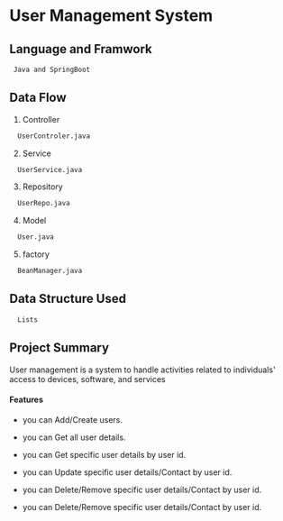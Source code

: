 # User Management System




## Language and Framwork 

```bash
 Java and SpringBoot
```

## Data Flow

 1. Controller

```bash
  UserControler.java
```
2. Service

```bash
  UserService.java
```

3. Repository

```bash
  UserRepo.java
```
4. Model

```bash
  User.java
```
5. factory

```bash
  BeanManager.java
```




## Data Structure Used

```bash
  Lists
```



## Project Summary

User management is a system to handle activities related to individuals' access to devices, software, and services
 
 #### Features

- you can Add/Create users.
- you can Get all user details.
- you can Get specific user details by user id.
- you can Update specific user details/Contact by user id.
- you can Delete/Remove specific user details/Contact by user id.

  
- you can Delete/Remove specific user details/Contact by user id.
